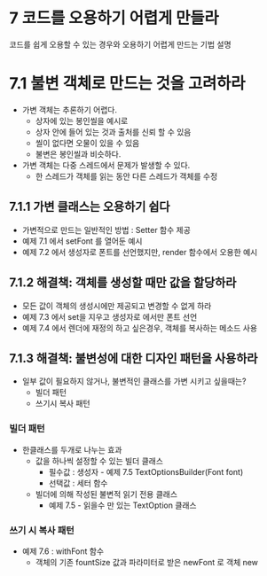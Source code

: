 # 7 코드를 오용하기 어렵게 만들라
코드를 쉽게 오용할 수 있는 경우와 오용하기 어렵게 만드는 기법 설명

# 7.1 불변 객체로 만드는 것을 고려하라
* 가변 객체는 추론하기 어렵다.
	* 상자에 있는 봉인씰을 예시로
	* 상자 안에 들어 있는 것과 출처를 신뢰 할 수 있음
	* 씰이 없다면 오물이 있을 수 있음
	* 불변은 봉인씰과 비슷하다.
* 가변 객체는 다중 스레드에서 문제가 발생할 수 있다.
	* 한 스레드가 객체를 읽는 동안 다른 스레드가 객체를 수정

## 7.1.1 가변 클래스는 오용하기 쉽다
* 가변적으로 만드는 일반적인 방법 : Setter 함수 제공
* 예제 7.1 에서 setFont 를 열어둔 예시
* 예제 7.2 에서 생성자로 폰트를 선언했지만, render 함수에서 오용한 예시

## 7.1.2 해결책: 객체를 생성할 때만 값을 할당하라
* 모든 값이 객체의 생성시에만 제공되고 변경할 수 없게 하라
* 예제 7.3 에서 set을 지우고 생성자로 에서만 폰트 선언
* 예제 7.4 에서 렌더에 재정의 하고 싶은경우, 객체를 복사하는 메소드 사용

## 7.1.3 해결책: 불변성에 대한 디자인 패턴을 사용하라
* 일부 값이 필요하지 않거나, 불변적인 클래스를 가변 시키고 싶을때는?
	* 빌더 패턴
	* 쓰기시 복사 패턴

### 빌더 패턴
* 한클래스를 두개로 나누는 효과
	* 값을 하나씩 설정할 수 있는 빌더 클래스
		* 필수값 : 생성자 - 예제 7.5 TextOptionsBuilder(Font font)
		* 선택값 : 세터 함수
	* 빌더에 의해 작성된 불변적 읽기 전용 클래스
		* 예제 7.5 - 읽을수 만 있는 TextOption 클래스

### 쓰기 시 복사 패턴
* 예제 7.6 : withFont 함수
	* 객체의 기존 fountSize 값과 파라미터로 받은 newFont 로 객체 new